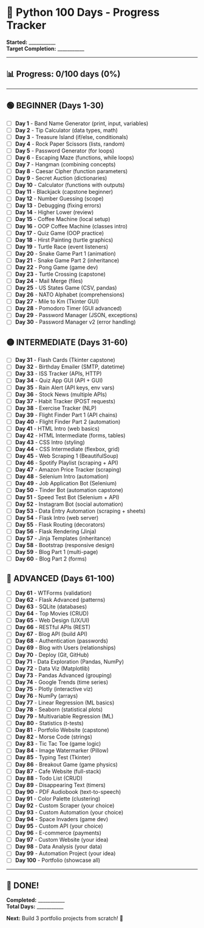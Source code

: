 # 🐍 Python 100 Days - Progress Tracker

**Started:** ___________  
**Target Completion:** ___________

---

## 📊 Progress: 0/100 days (0%)

---

## 🟢 BEGINNER (Days 1-30)

- [ ] **Day 1** - Band Name Generator (print, input, variables)
- [ ] **Day 2** - Tip Calculator (data types, math)
- [ ] **Day 3** - Treasure Island (if/else, conditionals)
- [ ] **Day 4** - Rock Paper Scissors (lists, random)
- [ ] **Day 5** - Password Generator (for loops)
- [ ] **Day 6** - Escaping Maze (functions, while loops)
- [ ] **Day 7** - Hangman (combining concepts)
- [ ] **Day 8** - Caesar Cipher (function parameters)
- [ ] **Day 9** - Secret Auction (dictionaries)
- [ ] **Day 10** - Calculator (functions with outputs)
- [ ] **Day 11** - Blackjack (capstone beginner)
- [ ] **Day 12** - Number Guessing (scope)
- [ ] **Day 13** - Debugging (fixing errors)
- [ ] **Day 14** - Higher Lower (review)
- [ ] **Day 15** - Coffee Machine (local setup)
- [ ] **Day 16** - OOP Coffee Machine (classes intro)
- [ ] **Day 17** - Quiz Game (OOP practice)
- [ ] **Day 18** - Hirst Painting (turtle graphics)
- [ ] **Day 19** - Turtle Race (event listeners)
- [ ] **Day 20** - Snake Game Part 1 (animation)
- [ ] **Day 21** - Snake Game Part 2 (inheritance)
- [ ] **Day 22** - Pong Game (game dev)
- [ ] **Day 23** - Turtle Crossing (capstone)
- [ ] **Day 24** - Mail Merge (files)
- [ ] **Day 25** - US States Game (CSV, pandas)
- [ ] **Day 26** - NATO Alphabet (comprehensions)
- [ ] **Day 27** - Mile to Km (Tkinter GUI)
- [ ] **Day 28** - Pomodoro Timer (GUI advanced)
- [ ] **Day 29** - Password Manager (JSON, exceptions)
- [ ] **Day 30** - Password Manager v2 (error handling)

## 🟡 INTERMEDIATE (Days 31-60)

- [ ] **Day 31** - Flash Cards (Tkinter capstone)
- [ ] **Day 32** - Birthday Emailer (SMTP, datetime)
- [ ] **Day 33** - ISS Tracker (APIs, HTTP)
- [ ] **Day 34** - Quiz App GUI (API + GUI)
- [ ] **Day 35** - Rain Alert (API keys, env vars)
- [ ] **Day 36** - Stock News (multiple APIs)
- [ ] **Day 37** - Habit Tracker (POST requests)
- [ ] **Day 38** - Exercise Tracker (NLP)
- [ ] **Day 39** - Flight Finder Part 1 (API chains)
- [ ] **Day 40** - Flight Finder Part 2 (automation)
- [ ] **Day 41** - HTML Intro (web basics)
- [ ] **Day 42** - HTML Intermediate (forms, tables)
- [ ] **Day 43** - CSS Intro (styling)
- [ ] **Day 44** - CSS Intermediate (flexbox, grid)
- [ ] **Day 45** - Web Scraping 1 (BeautifulSoup)
- [ ] **Day 46** - Spotify Playlist (scraping + API)
- [ ] **Day 47** - Amazon Price Tracker (scraping)
- [ ] **Day 48** - Selenium Intro (automation)
- [ ] **Day 49** - Job Application Bot (Selenium)
- [ ] **Day 50** - Tinder Bot (automation capstone)
- [ ] **Day 51** - Speed Test Bot (Selenium + API)
- [ ] **Day 52** - Instagram Bot (social automation)
- [ ] **Day 53** - Data Entry Automation (scraping + sheets)
- [ ] **Day 54** - Flask Intro (web server)
- [ ] **Day 55** - Flask Routing (decorators)
- [ ] **Day 56** - Flask Rendering (Jinja)
- [ ] **Day 57** - Jinja Templates (inheritance)
- [ ] **Day 58** - Bootstrap (responsive design)
- [ ] **Day 59** - Blog Part 1 (multi-page)
- [ ] **Day 60** - Blog Part 2 (forms)

## 🔴 ADVANCED (Days 61-100)

- [ ] **Day 61** - WTForms (validation)
- [ ] **Day 62** - Flask Advanced (patterns)
- [ ] **Day 63** - SQLite (databases)
- [ ] **Day 64** - Top Movies (CRUD)
- [ ] **Day 65** - Web Design (UX/UI)
- [ ] **Day 66** - RESTful APIs (REST)
- [ ] **Day 67** - Blog API (build API)
- [ ] **Day 68** - Authentication (passwords)
- [ ] **Day 69** - Blog with Users (relationships)
- [ ] **Day 70** - Deploy (Git, GitHub)
- [ ] **Day 71** - Data Exploration (Pandas, NumPy)
- [ ] **Day 72** - Data Viz (Matplotlib)
- [ ] **Day 73** - Pandas Advanced (grouping)
- [ ] **Day 74** - Google Trends (time series)
- [ ] **Day 75** - Plotly (interactive viz)
- [ ] **Day 76** - NumPy (arrays)
- [ ] **Day 77** - Linear Regression (ML basics)
- [ ] **Day 78** - Seaborn (statistical plots)
- [ ] **Day 79** - Multivariable Regression (ML)
- [ ] **Day 80** - Statistics (t-tests)
- [ ] **Day 81** - Portfolio Website (capstone)
- [ ] **Day 82** - Morse Code (strings)
- [ ] **Day 83** - Tic Tac Toe (game logic)
- [ ] **Day 84** - Image Watermarker (Pillow)
- [ ] **Day 85** - Typing Test (Tkinter)
- [ ] **Day 86** - Breakout Game (game physics)
- [ ] **Day 87** - Cafe Website (full-stack)
- [ ] **Day 88** - Todo List (CRUD)
- [ ] **Day 89** - Disappearing Text (timers)
- [ ] **Day 90** - PDF Audiobook (text-to-speech)
- [ ] **Day 91** - Color Palette (clustering)
- [ ] **Day 92** - Custom Scraper (your choice)
- [ ] **Day 93** - Custom Automation (your choice)
- [ ] **Day 94** - Space Invaders (game dev)
- [ ] **Day 95** - Custom API (your choice)
- [ ] **Day 96** - E-commerce (payments)
- [ ] **Day 97** - Custom Website (your idea)
- [ ] **Day 98** - Data Analysis (your data)
- [ ] **Day 99** - Automation Project (your idea)
- [ ] **Day 100** - Portfolio (showcase all)

---

## 🎉 DONE!

**Completed:** ___________  
**Total Days:** ___________

**Next:** Build 3 portfolio projects from scratch! 🚀